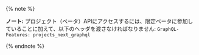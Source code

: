 {% note %}

**ノート:** プロジェクト（ベータ）APIにアクセスするには、限定ベータに参加していることに加えて、以下のヘッダを渡さなければなりません: `GraphQL-Features: projects_next_graphql`

{% endnote %}
